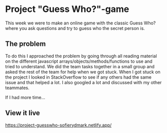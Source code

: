 # Project "Guess Who?"-game

This week we were to make an online game with the classic Guess Who? where you ask questions and try to guess who the secret person is.

## The problem

To do this I approached the problem by going through all reading material on the different javascript arrays/objects/methods/functions to use and tried
to understand. We did the team tasks together in a small group and asked the rest of the team for help when we got stuck.
When I got stuck on the project I looked in StackOverflow to see if any others had the same issue and that helped a lot. I also googled a lot and discussed with my other teammates. 

If I had more time...

## View it live

https://project-guesswho-sofierydmark.netlify.app/